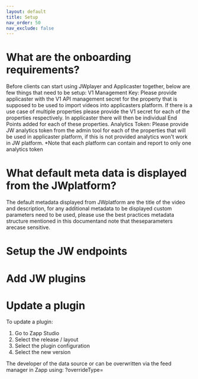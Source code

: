 ```yaml
---
layout: default
title: Setup
nav_order: 50
nav_exclude: false
---
```


# What are the onboarding requirements?
Before clients can start using JWplayer and Applicaster together, below are few things that need to be setup:
V1 Management Key: Please provide applicaster with the V1 API management secret for the property that is supposed to be used to import videos into applicasters platform. If there is a use case of multiple properties please provide the V1 secret for each of the properties respectively.
In applicaster there will then be individual End Points added for each of these properties.
Analytics Token: Please provide JW analytics token from the admin tool for each of the properties that will be used in applicaster platform, if this is not provided analytics won't work in JW platform. *Note that each platform can contain and report to only one analytics token

# What default meta data is displayed from the JWplatform?
The default metadata displayed from JWplatform are the title of the video and description, for any additional metadata to be displayed custom parameters need to be used, please use the best practices metadata structure mentioned in this documentand note that theseparameters arecase sensitive.

# Setup the JW endpoints

# Add JW plugins

# Update a plugin
To update a plugin:
1. Go to Zapp Studio
1. Select the release / layout
1. Select the plugin configuration
1. Select the new version 

The developer of the data source or can be overwritten via the feed manager in Zapp using: ?overrideType=<new type>

  
